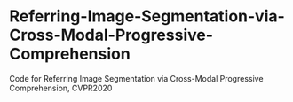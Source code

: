 # Referring-Image-Segmentation-via-Cross-Modal-Progressive-Comprehension
Code for Referring Image Segmentation via Cross-Modal Progressive Comprehension, CVPR2020
